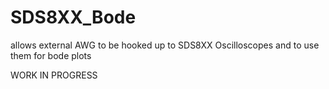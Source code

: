 # SDS8XX_Bode
allows external AWG to be hooked up to SDS8XX Oscilloscopes and to use them for bode plots

WORK IN PROGRESS
